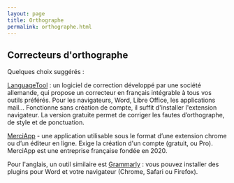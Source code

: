 ```yaml
---
layout: page
title: Orthographe
permalink: orthographe.html
---
```


## Correcteurs d'orthographe

Quelques choix suggérés :

[LanguageTool](https://languagetool.org/fr) : un logiciel de correction développé par une société allemande, qui propose un correcteur en français intégrable à tous vos outils préférés. Pour les navigateurs, Word, Libre Office, les applications mail... Fonctionne sans création de compte, il suffit d'installer l'extension navigateur. La version gratuite permet de corriger les fautes d’orthographe, de style et de ponctuation. 

[MerciApp](https://www.merci-app.com/) - une application utilisable sous le format d’une extension chrome ou d’un éditeur en ligne. Exige la création d'un compte (gratuit, ou Pro). MerciApp est une entreprise française fondée en 2020.

Pour l'anglais, un outil similaire est [Grammarly](https://www.grammarly.com/) : vous pouvez installer des plugins pour Word et votre navigateur (Chrome, Safari ou Firefox).
